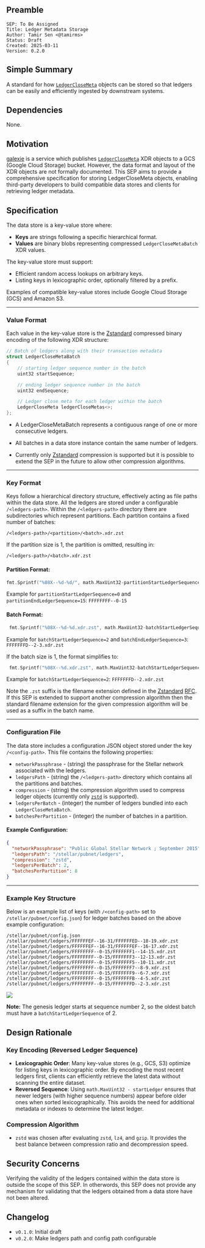 ## Preamble

```
SEP: To Be Assigned
Title: Ledger Metadata Storage
Author: Tamir Sen <@tamirms>
Status: Draft
Created: 2025-03-11
Version: 0.2.0
```

## Simple Summary

A standard for how
[`LedgerCloseMeta`](https://github.com/stellar/stellar-xdr/blob/v22.0/Stellar-ledger.x#L539-L545)
objects can be stored so that ledgers can be easily and efficiently ingested by
downstream systems.

## Dependencies

None.

## Motivation

[galexie](https://github.com/stellar/go/tree/master/services/galexie) is a
service which publishes
[`LedgerCloseMeta`](https://github.com/stellar/stellar-xdr/blob/v22.0/Stellar-ledger.x#L539-L545)
XDR objects to a GCS (Google Cloud Storage) bucket. However, the data format
and layout of the XDR objects are not formally documented. This SEP aims to
provide a comprehensive specification for storing LedgerCloseMeta objects,
enabling third-party developers to build compatible data stores and clients for
retrieving ledger metadata.

## Specification

The data store is a key-value store where:

- **Keys** are strings following a specific hierarchical format.
- **Values** are binary blobs representing compressed `LedgerCloseMetaBatch`
  XDR values.

The key-value store must support:

- Efficient random access lookups on arbitrary keys.
- Listing keys in lexicographic order, optionally filtered by a prefix.

Examples of compatible key-value stores include Google Cloud Storage (GCS) and
Amazon S3.

---

### Value Format

Each value in the key-value store is the
[Zstandard]([https://facebook.github.io/zstd/) compressed binary encoding of
the following XDR structure:

```c++
// Batch of ledgers along with their transaction metadata
struct LedgerCloseMetaBatch
{
    // starting ledger sequence number in the batch
    uint32 startSequence;

    // ending ledger sequence number in the batch
    uint32 endSequence;

    // Ledger close meta for each ledger within the batch
    LedgerCloseMeta ledgerCloseMetas<>;
};
```

- A LedgerCloseMetaBatch represents a contiguous range of one or more
  consecutive ledgers.

- All batches in a data store instance contain the same number of ledgers.

- Currently only [Zstandard]([https://facebook.github.io/zstd/) compression is
  supported but it is possible to extend the SEP in the future to allow other
  compression algorithms.

---

### Key Format

Keys follow a hierarchical directory structure, effectively acting as file
paths within the data store. All the ledgers are stored under a configurable
`/<ledgers-path>`. Within the `/<ledgers-path>` directory there are
subdirectories which represent partitions. Each partition contains a fixed
number of batches:

```
/<ledgers-path>/<partition>/<batch>.xdr.zst
```

If the partition size is 1, the partition is omitted, resulting in:

```
/<ledgers-path>/<batch>.xdr.zst
```

#### Partition Format:

```go
fmt.Sprintf("%08X--%d-%d/", math.MaxUint32-partitionStartLedgerSequence, partitionStartLedgerSequence, partitionEndLedgerSequence)
```

Example for `partitionStartLedgerSequence=0` and
`partitionEndLedgerSequence=15`: `FFFFFFFF--0-15`

#### Batch Format:

```go
 fmt.Sprintf("%08X--%d-%d.xdr.zst", math.MaxUint32-batchStartLedgerSequence, batchStartLedgerSequence, batchEndLedgerSequence)
```

Example for `batchStartLedgerSequence=2` and `batchEndLedgerSequence=3`:
`FFFFFFFD--2-3.xdr.zst`

If the batch size is 1, the format simplifies to:

```go
 fmt.Sprintf("%08X--%d.xdr.zst", math.MaxUint32-batchStartLedgerSequence, batchStartLedgerSequence)
```

Example for `batchStartLedgerSequence=2`: `FFFFFFFD--2.xdr.zst`

Note the `.zst` suffix is the filename extension defined in the
[Zstandard]([https://facebook.github.io/zstd/)
[RFC](https://datatracker.ietf.org/doc/html/rfc8478). If this SEP is extended
to support another compression algorithm then the standard filename extension
for the given compression algorithm will be used as a suffix in the batch name.

---

### Configuration File

The data store includes a configuration JSON object stored under the key
`/<config-path>`. This file contains the following properties:

- `networkPassphrase` - (string) the passphrase for the Stellar network
  associated with the ledgers.
- `ledgersPath` - (string) the `/<ledgers-path>` directory which contains all
  the partitions and batches.
- `compression` - (string) the compression algorithm used to compress ledger
  objects (currently only [`zstd`]([https://facebook.github.io/zstd/) is
  supported).
- `ledgersPerBatch` - (integer) the number of ledgers bundled into each
  `LedgerCloseMetaBatch`.
- `batchesPerPartition` - (integer) the number of batches in a partition.

#### Example Configuration:

```json
{
  "networkPassphrase": "Public Global Stellar Network ; September 2015",
  "ledgersPath": "/stellar/pubnet/ledgers",
  "compression": "zstd",
  "ledgersPerBatch": 2,
  "batchesPerPartition": 8
}
```

---

### Example Key Structure

Below is an example list of keys (with `/<config-path>` set to
`/stellar/pubnet/config.json`) for ledger batches based on the above example
configuration:

```
/stellar/pubnet/config.json
/stellar/pubnet/ledgers/FFFFFFEF--16-31/FFFFFFED--18-19.xdr.zst
/stellar/pubnet/ledgers/FFFFFFEF--16-31/FFFFFFEF--16-17.xdr.zst
/stellar/pubnet/ledgers/FFFFFFFF--0-15/FFFFFFF1--14-15.xdr.zst
/stellar/pubnet/ledgers/FFFFFFFF--0-15/FFFFFFF3--12-13.xdr.zst
/stellar/pubnet/ledgers/FFFFFFFF--0-15/FFFFFFF5--10-11.xdr.zst
/stellar/pubnet/ledgers/FFFFFFFF--0-15/FFFFFFF7--8-9.xdr.zst
/stellar/pubnet/ledgers/FFFFFFFF--0-15/FFFFFFF9--6-7.xdr.zst
/stellar/pubnet/ledgers/FFFFFFFF--0-15/FFFFFFFB--4-5.xdr.zst
/stellar/pubnet/ledgers/FFFFFFFF--0-15/FFFFFFFD--2-3.xdr.zst
```

[![](https://mermaid.ink/img/pako:eNpt0clugzAQBuBXQXPOhDokIeFQqYRy6L6dGjhYsQOR2GSM1DbKu3dq4raJ8MHC_B8zNt7DphYSAsgUb3LnLUoqh8bV2i2kyKRq3dRBvHTCdWzGdYzI5ugxNz1KE6-OcUzxBbKZTfs5NObGloioxALZcvwh1Pir1el_dXvaiPlnqp9Xxt7ZrozslNqe2V7dW-WRmiDzBtWDVTNSdAQ2qB6t8hEXaE5wkj_ZfIk4R3-wxrM1IeIUh_f8Yg39qwn-7RhGUEpV8p2gK9v_fJGAzmUpEwjoUcgt7wqdQFIdiPJO16-f1QYCrTo5AlV3WQ7BlhctrbpGcC2jHaerL3_fNrx6r2u7PnwDAJ6W4g?type=png)](https://mermaid-js.github.io/mermaid-live-editor/edit#pako:eNpt0clugzAQBuBXQXPOhDokIeFQqYRy6L6dGjhYsQOR2GSM1DbKu3dq4raJ8MHC_B8zNt7DphYSAsgUb3LnLUoqh8bV2i2kyKRq3dRBvHTCdWzGdYzI5ugxNz1KE6-OcUzxBbKZTfs5NObGloioxALZcvwh1Pir1el_dXvaiPlnqp9Xxt7ZrozslNqe2V7dW-WRmiDzBtWDVTNSdAQ2qB6t8hEXaE5wkj_ZfIk4R3-wxrM1IeIUh_f8Yg39qwn-7RhGUEpV8p2gK9v_fJGAzmUpEwjoUcgt7wqdQFIdiPJO16-f1QYCrTo5AlV3WQ7BlhctrbpGcC2jHaerL3_fNrx6r2u7PnwDAJ6W4g)

**Note:** The genesis ledger starts at sequence number 2, so the oldest batch
must have a `batchStartLedgerSequence` of 2.

## Design Rationale

### Key Encoding (Reversed Ledger Sequence)

- **Lexicographic Order**: Many key-value stores (e.g., GCS, S3) optimize for
  listing keys in lexicographic order. By encoding the most recent ledgers
  first, clients can efficiently retrieve the latest data without scanning the
  entire dataset.
- **Reversed Sequence**: Using `math.MaxUint32 - startLedger` ensures that
  newer ledgers (with higher sequence numbers) appear before older ones when
  sorted lexicographically. This avoids the need for additional metadata or
  indexes to determine the latest ledger.

### Compression Algorithm

- `zstd` was chosen after evaluating `zstd`, `lz4`, and `gzip`. It provides the
  best balance between compression ratio and decompression speed.

## Security Concerns

Verifying the validity of the ledgers contained within the data store is
outside the scope of this SEP. In otherwords, this SEP does not provide any
mechanism for validating that the ledgers obtained from a data store have not
been altered.

## Changelog

- `v0.1.0`: Initial draft
- `v0.2.0`: Make ledgers path and config path configurable
